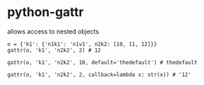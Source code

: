 # python-gattr

allows access to nested objects
```
o = {'k1': {'n1k1': 'n1v1', n2k2: [10, 11, 12]}}
gattr(o, 'k1', 'n2k2', 2) # 12

gattr(o, 'k1', 'n2k2', 10, default='thedefault') # thedefault

gattr(o, 'k1', 'n2k2', 2, callback=lambda x: str(x)) # '12'
```
